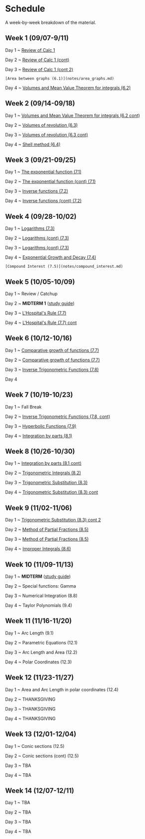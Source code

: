 # Schedule

A week-by-week breakdown of the material.

## Week  1 (09/07-9/11)

Day 1
  ~ [Review of Calc 1](notes/calc1_review.md)

Day 2
  ~ [Review of Calc 1 (cont)](notes/calc1_review.md)


Day 3
  ~ [Review of Calc 1 (cont 2)](notes/calc1_review.md)

    [Area between graphs (6.1)](notes/area_graphs.md)

Day 4
  ~ [Volumes and Mean Value Theorem for integrals (6.2)](notes/volumes.md)


## Week  2 (09/14-09/18)

Day 1
  ~ [Volumes and Mean Value Theorem for integrals (6.2 cont)](notes/volumes.md)


Day 2
  ~ [Volumes of revolution (6.3)](notes/volumes_revolution.md)


Day 3
  ~ [Volumes of revolution (6.3 cont)](notes/volumes_revolution.md)

Day 4
  ~ [Shell method (6.4)](notes/volumes_shell.md)

## Week  3 (09/21-09/25)

Day 1
  ~ [The exponential function (7.1)](notes/exponential.md)

Day 2
  ~ [The exponential function (cont) (7.1)](notes/exponential.md)

Day 3
  ~ [Inverse functions (7.2)](notes/inverse_functions.md)

Day 4
  ~ [Inverse functions (cont) (7.2)](notes/inverse_functions.md)

## Week  4 (09/28-10/02)

Day 1
  ~ [Logarithms (7.3)](notes/logarithms.md)

Day 2
  ~ [Logarithms (cont) (7.3)](notes/logarithms.md)

Day 3
  ~ [Logarithms (cont) (7.3)](notes/logarithms.md)

Day 4
  ~ [Exponential Growth and Decay (7.4)](notes/exponential_growth.md)

    [Compound Interest (7.5)](notes/compound_interest.md)

## Week  5 (10/05-10/09)

Day 1
  ~ Review / Catchup

Day 2
  ~ **MIDTERM 1** ([study guide](notes/midterm1_study_guide.md))

Day 3
  ~ [L'Hospital's Rule (7.7)](notes/lhopital.md)

Day 4
  ~ [L'Hospital's Rule (7.7) cont](notes/lhopital.md)

## Week  6 (10/12-10/16)

Day 1
  ~ [Comparative growth of functions (7.7)](notes/growth.md)

Day 2
  ~ [Comparative growth of functions (7.7)](notes/growth.md)

Day 3
  ~ [Inverse Trigonometric Functions (7.8)](notes/inverse_trig.md)

Day 4

## Week  7 (10/19-10/23)

Day 1
  ~ Fall Break

Day 2
  ~ [Inverse Trigonometric Functions (7.8, cont)](notes/inverse_trig.md)

Day 3
  ~ [Hyperbolic Functions (7.9)](notes/hyperbolic.md)

Day 4
  ~ [Integration by parts (8.1)](notes/integration_parts.md)

## Week  8 (10/26-10/30)

Day 1
  ~ [Integration by parts (8.1 cont)](notes/integration_parts.md)

Day 2
  ~ [Trigonometric Integrals (8.2)](notes/integrals_trig.md)

Day 3
  ~ [Trigonometric Substitution (8.3)](notes/integrals_trig_subst.md)

Day 4
  ~ [Trigonometric Substitution (8.3) cont](notes/integrals_trig_subst.md)

## Week  9 (11/02-11/06)

Day 1
  ~ [Trigonometric Substitution (8.3) cont 2](notes/integrals_trig_subst.md)

Day 2
  ~ [Method of Partial Fractions (8.5)](notes/integrals_partial.md)

Day 3
  ~ [Method of Partial Fractions (8.5)](notes/integrals_partial.md)

Day 4
  ~ [Improper Integrals (8.6)](notes/integrals_improper.md)

## Week 10 (11/09-11/13)

Day 1
  ~ **MIDTERM** ([study guide](notes/midterm2_study_guide.md))

Day 2
  ~ Special functions: Gamma

Day 3
  ~ Numerical Integration (8.8)

Day 4
  ~ Taylor Polynomials (9.4)

## Week 11 (11/16-11/20)

Day 1
  ~ Arc Length (9.1)

Day 2
  ~ Parametric Equations (12.1)

Day 3
  ~ Arc Length and Area (12.2)

Day 4
  ~ Polar Coordinates (12.3)

## Week 12 (11/23-11/27)

Day 1
  ~ Area and Arc Length in polar coordinates (12.4)

Day 2
  ~ THANKSGIVING

Day 3
  ~ THANKSGIVING

Day 4
  ~ THANKSGIVING


## Week 13 (12/01-12/04)

Day 1
  ~ Conic sections (12.5)

Day 2
  ~ Conic sections (cont) (12.5)

Day 3
  ~ TBA

Day 4
  ~ TBA

## Week 14 (12/07-12/11)

Day 1
  ~ TBA

Day 2
  ~ TBA

Day 3
  ~ TBA

Day 4
  ~ TBA
